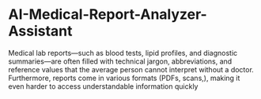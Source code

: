 # AI-Medical-Report-Analyzer-Assistant
Medical lab reports—such as blood tests, lipid profiles, and diagnostic summaries—are often filled with technical jargon, abbreviations, and reference values that the average person cannot interpret without a doctor. Furthermore, reports come in various formats (PDFs, scans,), making it even harder to access understandable information quickly
